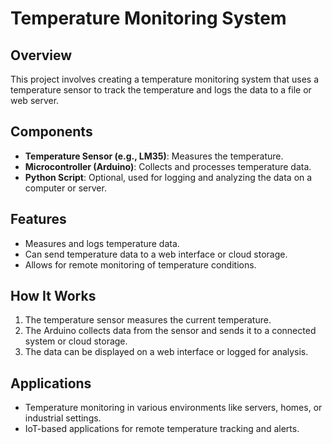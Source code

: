 # Temperature Monitoring System

## Overview
This project involves creating a temperature monitoring system that uses a temperature sensor to track the temperature and logs the data to a file or web server.

## Components
- **Temperature Sensor (e.g., LM35)**: Measures the temperature.
- **Microcontroller (Arduino)**: Collects and processes temperature data.
- **Python Script**: Optional, used for logging and analyzing the data on a computer or server.

## Features
- Measures and logs temperature data.
- Can send temperature data to a web interface or cloud storage.
- Allows for remote monitoring of temperature conditions.

## How It Works
1. The temperature sensor measures the current temperature.
2. The Arduino collects data from the sensor and sends it to a connected system or cloud storage.
3. The data can be displayed on a web interface or logged for analysis.

## Applications
- Temperature monitoring in various environments like servers, homes, or industrial settings.
- IoT-based applications for remote temperature tracking and alerts.
